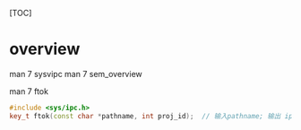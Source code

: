 [TOC]
# overview
man 7 sysvipc
man 7 sem_overview



man 7 ftok

```c++
#include <sys/ipc.h>
key_t ftok(const char *pathname, int proj_id);  // 输入pathname; 输出 ipc 的 key (uuid)
```